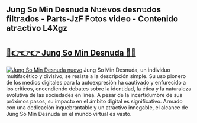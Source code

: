 ## Jung So Min Desnuda N𝚞𝚎vos desn𝚞dos filtr𝚊dos - Parts-JzF F𝚘tos vid𝚎o - C𝚘ntenido atr𝚊ctivo L4Xgz

# <h2><a href="http://mb3gib0.tromn.icu/?c=Jung+So+Min+Desnuda">🔗👉👉👉 Jung So Min Desnuda 🔗🔗</a></h2>

[![Jung So Min Desnuda nuevo](https://i.imgur.com/pEAQMta.gif)](http://mb3gib0.tromn.icu/?c=Jung+So+Min+Desnuda)
Jung So Min Desnuda, un individuo multifacético y divisivo, se resiste a la descripción simple. Su uso pionero de los medios digitales para la autoexpresión ha cautivado y enfurecido a los críticos, encendiendo debates sobre la identidad, la ética y la naturaleza evolutiva de las sociedades en línea. A pesar de la incertidumbre de sus próximos pasos, su impacto en el ámbito digital es significativo. Armado con una dedicación inquebrantable y un atractivo innegable, el alcance de Jung So Min Desnuda en el mundo virtual es vasto.
